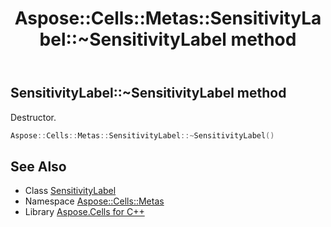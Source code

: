 ﻿---
title: Aspose::Cells::Metas::SensitivityLabel::~SensitivityLabel method
linktitle: ~SensitivityLabel
second_title: Aspose.Cells for C++ API Reference
description: 'Aspose::Cells::Metas::SensitivityLabel::~SensitivityLabel method. Destructor in C++.'
type: docs
weight: 200
url: /cpp/aspose.cells.metas/sensitivitylabel/~sensitivitylabel/
---
## SensitivityLabel::~SensitivityLabel method


Destructor.

```cpp
Aspose::Cells::Metas::SensitivityLabel::~SensitivityLabel()
```

## See Also

* Class [SensitivityLabel](../)
* Namespace [Aspose::Cells::Metas](../../)
* Library [Aspose.Cells for C++](../../../)
